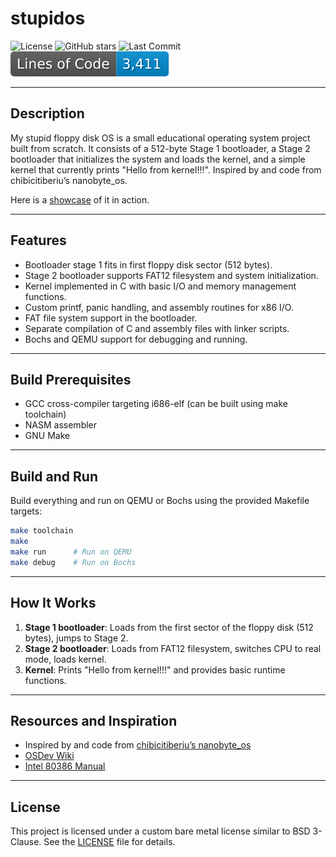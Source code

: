 # stupidos

![License](https://img.shields.io/badge/license-Bare%20Metal-blue.svg) ![GitHub stars](https://img.shields.io/github/stars/voyager-2021/stupidos?style=social) ![Last Commit](https://img.shields.io/github/last-commit/voyager-2021/stupidos) ![Lines of Code](https://raw.githubusercontent.com/voyager-2021/stupidos/image-data/loc-badge.svg)

---

## Description

My stupid floppy disk OS is a small educational operating system project built from scratch. It consists of a 512-byte Stage 1 bootloader, a Stage 2 bootloader that initializes the system and loads the kernel, and a simple kernel that currently prints "Hello from kernel!!!". Inspired by and code from chibicitiberiu’s nanobyte_os.

Here is a [showcase](https://i.imgur.com/m0SsWq3.png) of it in action.

---

## Features

- Bootloader stage 1 fits in first floppy disk sector (512 bytes).
- Stage 2 bootloader supports FAT12 filesystem and system initialization.
- Kernel implemented in C with basic I/O and memory management functions.
- Custom printf, panic handling, and assembly routines for x86 I/O.
- FAT file system support in the bootloader.
- Separate compilation of C and assembly files with linker scripts.
- Bochs and QEMU support for debugging and running.

---

## Build Prerequisites

- GCC cross-compiler targeting i686-elf (can be built using make toolchain)
- NASM assembler
- GNU Make

---

## Build and Run

Build everything and run on QEMU or Bochs using the provided Makefile targets:

```sh
make toolchain
make
make run      # Run on QEMU
make debug    # Run on Bochs
```

---

## How It Works

1. **Stage 1 bootloader**: Loads from the first sector of the floppy disk (512 bytes), jumps to Stage 2.
2. **Stage 2 bootloader**: Loads from FAT12 filesystem, switches CPU to real mode, loads kernel.
3. **Kernel**: Prints "Hello from kernel!!!" and provides basic runtime functions.

---

## Resources and Inspiration

- Inspired by and code from [chibicitiberiu’s nanobyte_os](https://github.com/chibicitiberiu/nanobyte_os)
- [OSDev Wiki](https://wiki.osdev.org/Main_Page)
- [Intel 80386 Manual](https://www.intel.com/content/www/us/en/processors/architectures-software-developer-manuals.html)

---

## License

This project is licensed under a custom bare metal license similar to BSD 3-Clause. See the [LICENSE](./LICENSE) file for details.
